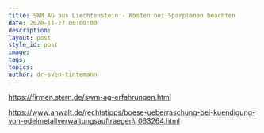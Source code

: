 ```yaml
---
title: SWM AG aus Liechtenstein - Kosten bei Sparplänen beachten
date: 2020-11-27 00:00:00
description:
layout: post
style_id: post
image:
tags:
topics:
author: dr-sven-tintemann
---
```


https://firmen.stern.de/swm-ag-erfahrungen.html

https://www.anwalt.de/rechtstipps/boese-ueberraschung-bei-kuendigung-von-edelmetallverwaltungsauftraegen\_063264.html

&nbsp;
